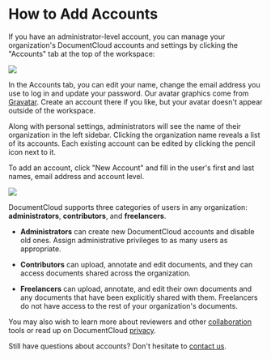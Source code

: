 # How to Add Accounts

If you have an administrator-level account, you can manage your organization's DocumentCloud accounts and settings by clicking the "Accounts" tab at the top of the workspace:

<img src="/images/help/accounts_tab.jpg" class="full_line" />

In the Accounts tab, you can edit your name, change the email address you use to log in and update your password. Our avatar graphics come from [Gravatar][]. Create an account there if you like, but your avatar doesn't appear outside of the workspace.

Along with personal settings, administrators will see the name of their organization in the left sidebar. Clicking the organization name reveals a list of its accounts. Each existing account can be edited by clicking the pencil icon next to it.

To add an account, click "New Account" and fill in the user's first and last names, email address and account level.

<img src="/images/help/accounts_manage.jpg" class="full_line" />

DocumentCloud supports three categories of users in any organization: **administrators**, **contributors**, and **freelancers**.

 * **Administrators** can create new DocumentCloud accounts and disable old ones. Assign administrative privileges to as many users as appropriate.

 * **Contributors** can upload, annotate and edit documents, and they can access documents shared across the organization.

 * **Freelancers** can upload, annotate, and edit their own documents and any documents that have been explicitly shared with them. Freelancers do not have access to the rest of your organization's documents.

You may also wish to learn more about reviewers and other [collaboration][] tools or read up on DocumentCloud [privacy][].

Still have questions about accounts? Don't hesitate to [contact us][].

[Gravatar]: http://gravatar.com
[contact us]: javascript:dc.ui.Dialog.contact()
[collaboration]: /help/collaboration
[privacy]: /help/privacy
